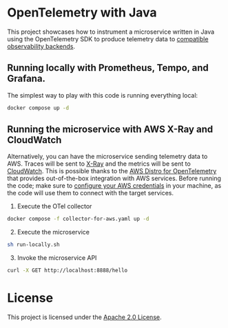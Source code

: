 # OpenTelemetry with Java

This project showcases how to instrument a microservice written in Java using the OpenTelemetry SDK to produce telemetry data to [compatible observability backends](https://opentelemetry.io/vendors).

## Running locally with Prometheus, Tempo, and Grafana.

The simplest way to play with this code is running everything local:

```bash
docker compose up -d
```

## Running the microservice with AWS X-Ray and CloudWatch

Alternatively, you can have the microservice sending telemetry data to AWS. Traces will be sent to [X-Ray](https://aws.amazon.com/xray) and the metrics will be sent to [CloudWatch](https://aws.amazon.com/cloudwatch). This is possible thanks to the [AWS Distro for OpenTelemetry](https://aws.amazon.com/otel) that provides out-of-the-box integration with AWS services. Before running the code; make sure to [configure your AWS credentials](https://docs.aws.amazon.com/cli/latest/userguide/cli-configure-quickstart.html) in your machine, as the code will use them to connect with the target services.

1. Execute the OTel collector

```bash
docker compose -f collector-for-aws.yaml up -d
```

2. Execute the microservice

```bash
sh run-locally.sh
```

3. Invoke the microservice API

```bash
curl -X GET http://localhost:8888/hello
```

# License

This project is licensed under the [Apache 2.0 License](./LICENSE).